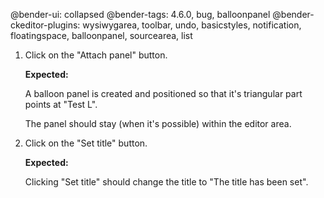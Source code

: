 @bender-ui: collapsed
@bender-tags: 4.6.0, bug, balloonpanel
@bender-ckeditor-plugins: wysiwygarea, toolbar, undo, basicstyles, notification, floatingspace, balloonpanel, sourcearea, list


1. Click on the "Attach panel" button.

	**Expected:**

	A balloon panel is created and positioned so that it's triangular part points at "Test L".

	The panel should stay (when it's possible) within the editor area.

2. Click on the "Set title" button.

	**Expected:**

	Clicking "Set title" should change the title to "The title has been set".
